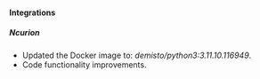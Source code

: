 #### Integrations

##### Ncurion

- Updated the Docker image to: *demisto/python3:3.11.10.116949*.
- Code functionality improvements.